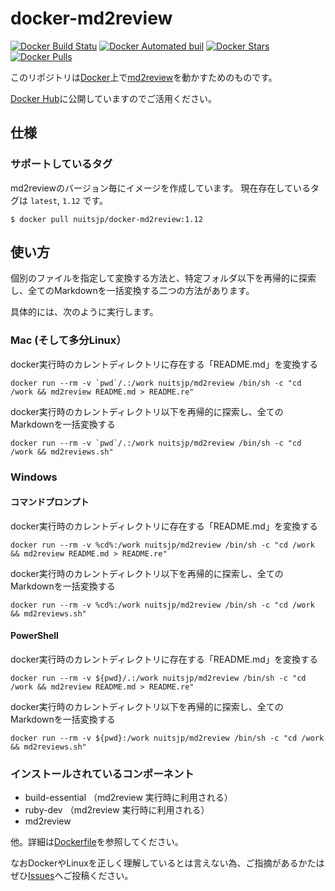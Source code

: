 # docker-md2review
[![Docker Build Statu](https://img.shields.io/docker/build/nuitsjp/md2review.svg)](https://hub.docker.com/r/nuitsjp/md2review/)
[![Docker Automated buil](https://img.shields.io/docker/automated/nuitsjp/md2review.svg)](https://hub.docker.com/r/nuitsjp/md2review/)
[![Docker Stars](https://img.shields.io/docker/stars/nuitsjp/md2review.svg)](https://hub.docker.com/r/nuitsjp/md2review/)
[![Docker Pulls](https://img.shields.io/docker/pulls/nuitsjp/md2review.svg)](https://hub.docker.com/r/nuitsjp/md2review/)

このリポジトリは[Docker](https://www.docker.com/)上で[md2review](https://github.com/takahashim/md2review)を動かすためのものです。

[Docker Hub](https://hub.docker.com/r/nuitsjp/md2review/)に公開していますのでご活用ください。

## 仕様

### サポートしているタグ

md2reviewのバージョン毎にイメージを作成しています。
現在存在しているタグは `latest`, `1.12` です。

```
$ docker pull nuitsjp/docker-md2review:1.12
```

## 使い方

個別のファイルを指定して変換する方法と、特定フォルダ以下を再帰的に探索し、全てのMarkdownを一括変換する二つの方法があります。

具体的には、次のように実行します。

### Mac (そして多分Linux）

docker実行時のカレントディレクトリに存在する「README.md」を変換する

```
docker run --rm -v `pwd`/.:/work nuitsjp/md2review /bin/sh -c "cd /work && md2review README.md > README.re"
```

docker実行時のカレントディレクトリ以下を再帰的に探索し、全てのMarkdownを一括変換する

```
docker run --rm -v `pwd`/.:/work nuitsjp/md2review /bin/sh -c "cd /work && md2reviews.sh"
```

### Windows

#### コマンドプロンプト

docker実行時のカレントディレクトリに存在する「README.md」を変換する

```
docker run --rm -v %cd%:/work nuitsjp/md2review /bin/sh -c "cd /work && md2review README.md > README.re"
```

docker実行時のカレントディレクトリ以下を再帰的に探索し、全てのMarkdownを一括変換する

```
docker run --rm -v %cd%:/work nuitsjp/md2review /bin/sh -c "cd /work && md2reviews.sh"
```

#### PowerShell

docker実行時のカレントディレクトリに存在する「README.md」を変換する

```
docker run --rm -v ${pwd}/.:/work nuitsjp/md2review /bin/sh -c "cd /work && md2review README.md > README.re"
```

docker実行時のカレントディレクトリ以下を再帰的に探索し、全てのMarkdownを一括変換する

```
docker run --rm -v ${pwd}:/work nuitsjp/md2review /bin/sh -c "cd /work && md2reviews.sh"
```


### インストールされているコンポーネント

* build-essential （md2review 実行時に利用される）
* ruby-dev （md2review 実行時に利用される）
* md2review

他。詳細は[Dockerfile](https://github.com/nuitsjp/docker-md2review/blob/master/Dockerfile)を参照してください。

なおDockerやLinuxを正しく理解しているとは言えない為、ご指摘があるかたはぜひ[Issues](https://github.com/nuitsjp/docker-md2review/issues)へご投稿ください。


